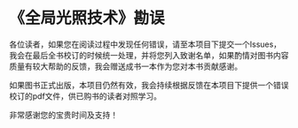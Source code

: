 # 《全局光照技术》勘误

各位读者，如果您在阅读过程中发现任何错误，请至本项目下提交一个Issues，我会在最后全书校订的时候统一处理，并将您列入致谢名单，如果酌情对图书内容质量有较大帮助的反馈，我会赠送成书一本作为您对本书贡献感谢。



如果图书正式出版，本项目仍然有效，我会持续根据反馈在本项目下提供一个错误校订的pdf文件，供已购书的读者对照学习。



非常感谢您的宝贵时间及支持！

